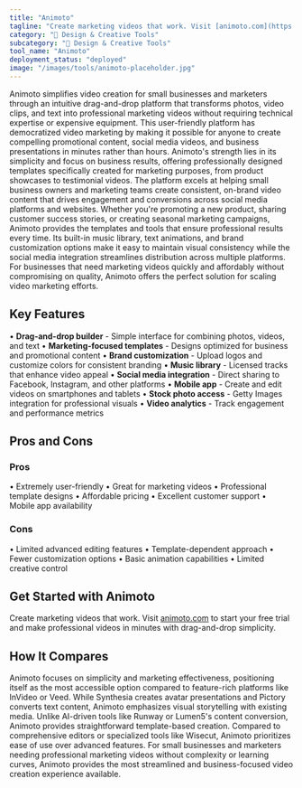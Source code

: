 ```yaml
---
title: "Animoto"
tagline: "Create marketing videos that work. Visit [animoto.com](https://animoto.com) to start your free trial and make professional videos in minutes with drag..."
category: "🎨 Design & Creative Tools"
subcategory: "🎨 Design & Creative Tools"
tool_name: "Animoto"
deployment_status: "deployed"
image: "/images/tools/animoto-placeholder.jpg"
---
```

Animoto simplifies video creation for small businesses and marketers through an intuitive drag-and-drop platform that transforms photos, video clips, and text into professional marketing videos without requiring technical expertise or expensive equipment. This user-friendly platform has democratized video marketing by making it possible for anyone to create compelling promotional content, social media videos, and business presentations in minutes rather than hours. Animoto's strength lies in its simplicity and focus on business results, offering professionally designed templates specifically created for marketing purposes, from product showcases to testimonial videos. The platform excels at helping small business owners and marketing teams create consistent, on-brand video content that drives engagement and conversions across social media platforms and websites. Whether you're promoting a new product, sharing customer success stories, or creating seasonal marketing campaigns, Animoto provides the templates and tools that ensure professional results every time. Its built-in music library, text animations, and brand customization options make it easy to maintain visual consistency while the social media integration streamlines distribution across multiple platforms. For businesses that need marketing videos quickly and affordably without compromising on quality, Animoto offers the perfect solution for scaling video marketing efforts.

## Key Features

• **Drag-and-drop builder** - Simple interface for combining photos, videos, and text
• **Marketing-focused templates** - Designs optimized for business and promotional content
• **Brand customization** - Upload logos and customize colors for consistent branding
• **Music library** - Licensed tracks that enhance video appeal
• **Social media integration** - Direct sharing to Facebook, Instagram, and other platforms
• **Mobile app** - Create and edit videos on smartphones and tablets
• **Stock photo access** - Getty Images integration for professional visuals
• **Video analytics** - Track engagement and performance metrics

## Pros and Cons

### Pros
• Extremely user-friendly
• Great for marketing videos
• Professional template designs
• Affordable pricing
• Excellent customer support
• Mobile app availability

### Cons
• Limited advanced editing features
• Template-dependent approach
• Fewer customization options
• Basic animation capabilities
• Limited creative control

## Get Started with Animoto

Create marketing videos that work. Visit [animoto.com](https://animoto.com) to start your free trial and make professional videos in minutes with drag-and-drop simplicity.

## How It Compares

Animoto focuses on simplicity and marketing effectiveness, positioning itself as the most accessible option compared to feature-rich platforms like InVideo or Veed. While Synthesia creates avatar presentations and Pictory converts text content, Animoto emphasizes visual storytelling with existing media. Unlike AI-driven tools like Runway or Lumen5's content conversion, Animoto provides straightforward template-based creation. Compared to comprehensive editors or specialized tools like Wisecut, Animoto prioritizes ease of use over advanced features. For small businesses and marketers needing professional marketing videos without complexity or learning curves, Animoto provides the most streamlined and business-focused video creation experience available.